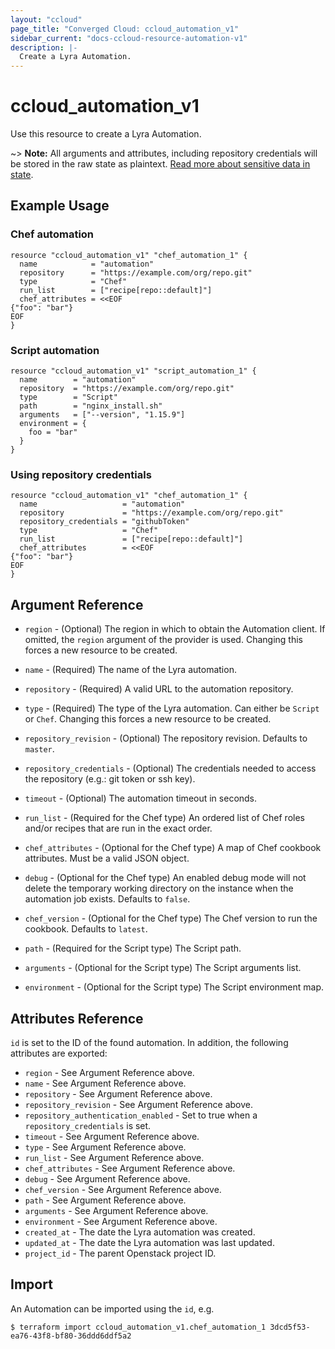 ```yaml
---
layout: "ccloud"
page_title: "Converged Cloud: ccloud_automation_v1"
sidebar_current: "docs-ccloud-resource-automation-v1"
description: |-
  Create a Lyra Automation.
---
```


# ccloud\_automation\_v1

Use this resource to create a Lyra Automation.

~> **Note:** All arguments and attributes, including repository credentials will
be stored in the raw state as plaintext.
[Read more about sensitive data in state](https://www.terraform.io/docs/state/sensitive-data.html).

## Example Usage

### Chef automation

```hcl
resource "ccloud_automation_v1" "chef_automation_1" {
  name            = "automation"
  repository      = "https://example.com/org/repo.git"
  type            = "Chef"
  run_list        = ["recipe[repo::default]"]
  chef_attributes = <<EOF
{"foo": "bar"}
EOF
}
```

### Script automation

```hcl
resource "ccloud_automation_v1" "script_automation_1" {
  name        = "automation"
  repository  = "https://example.com/org/repo.git"
  type        = "Script"
  path        = "nginx_install.sh"
  arguments   = ["--version", "1.15.9"]
  environment = {
    foo = "bar"
  }
}
```

### Using repository credentials

```hcl
resource "ccloud_automation_v1" "chef_automation_1" {
  name                   = "automation"
  repository             = "https://example.com/org/repo.git"
  repository_credentials = "githubToken"
  type                   = "Chef"
  run_list               = ["recipe[repo::default]"]
  chef_attributes        = <<EOF
{"foo": "bar"}
EOF
}
```

## Argument Reference

* `region` - (Optional) The region in which to obtain the Automation client. If
  omitted, the `region` argument of the provider is used. Changing this forces
  a new resource to be created.

* `name` - (Required) The name of the Lyra automation.

* `repository` - (Required) A valid URL to the automation repository.

* `type` - (Required) The type of the Lyra automation. Can either be `Script`
  or `Chef`. Changing this forces a new resource to be created.

* `repository_revision` - (Optional) The repository revision. Defaults to
  `master`.

* `repository_credentials` - (Optional) The credentials needed to access the
  repository (e.g.: git token or ssh key).

* `timeout` - (Optional) The automation timeout in seconds.

* `run_list` - (Required for the Chef type) An ordered list of Chef roles and/or
  recipes that are run in the exact order.

* `chef_attributes` - (Optional for the Chef type) A map of Chef cookbook
  attributes. Must be a valid JSON object.

* `debug` - (Optional for the Chef type) An enabled debug mode will not delete
  the temporary working directory on the instance when the automation job
  exists. Defaults to `false`.

* `chef_version` - (Optional for the Chef type) The Chef version to run the
  cookbook. Defaults to `latest`.

* `path` - (Required for the Script type) The Script path.

* `arguments` - (Optional for the Script type) The Script arguments list.

* `environment` - (Optional for the Script type) The Script environment map.

## Attributes Reference

`id` is set to the ID of the found automation. In addition, the following
attributes are exported:

* `region` - See Argument Reference above.
* `name` - See Argument Reference above.
* `repository` - See Argument Reference above.
* `repository_revision` - See Argument Reference above.
* `repository_authentication_enabled` - Set to true when a
  `repository_credentials` is set.
* `timeout` - See Argument Reference above.
* `type` - See Argument Reference above.
* `run_list` - See Argument Reference above.
* `chef_attributes` - See Argument Reference above.
* `debug` - See Argument Reference above.
* `chef_version` - See Argument Reference above.
* `path` - See Argument Reference above.
* `arguments` - See Argument Reference above.
* `environment` - See Argument Reference above.
* `created_at` - The date the Lyra automation was created.
* `updated_at` - The date the Lyra automation was last updated.
* `project_id` - The parent Openstack project ID.

## Import

An Automation can be imported using the `id`, e.g.

```
$ terraform import ccloud_automation_v1.chef_automation_1 3dcd5f53-ea76-43f8-bf80-36ddd6ddf5a2
```
